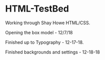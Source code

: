 # HTML-TestBed

Working through Shay Howe HTML/CSS. 

Opening the box model - 12/7/18

Finished up to Typography - 12-17-18.

Finished backgrounds and settings - 12-18-18
